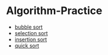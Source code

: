 # Algorithm-Practice

* [bubble sort](https://github.com/CharlesChou03/Algorithm-Practice/blob/main/Sort/bubble_sort.py)
* [selection sort](https://github.com/CharlesChou03/Algorithm-Practice/blob/main/Sort/selection_sort.py)
* [insertion sort](https://github.com/CharlesChou03/Algorithm-Practice/blob/main/Sort/insertion_sort.py)
* [quick sort](https://github.com/CharlesChou03/Algorithm-Practice/blob/main/Sort/quick_sort.py)
